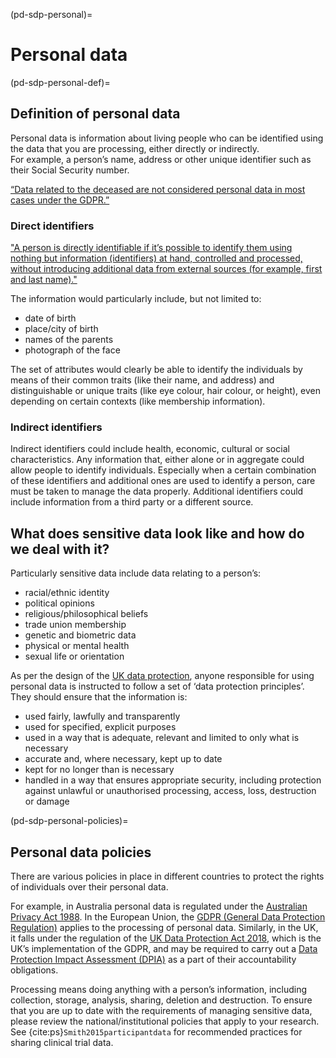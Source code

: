 (pd-sdp-personal)=
# Personal data

(pd-sdp-personal-def)=
## Definition of personal data

Personal data is information about living people who can be identified using the data that you are processing, either directly or indirectly.  
For example, a person’s name, address or other unique identifier such as their Social Security number. 

[“Data related to the deceased are not considered personal data in most cases under the GDPR.”](https://gdpr.eu/eu-gdpr-personal-data/) 

### Direct identifiers

["A person is directly identifiable if it’s possible to identify them using nothing but information (identifiers) at hand, controlled and processed, without introducing additional data from external sources (for example, first and last name)."](https://infranet.hr/infranet-blog/direct-identification-of-an-individual-using-personal-data/)

The information would particularly include, but not limited to:
* date of birth
* place/city of birth
* names of the parents
* photograph of the face

The set of attributes would clearly be able to identify the individuals by means of their common traits (like their name, and address) and distinguishable or unique traits (like eye colour, hair colour, or height), even depending on certain contexts (like membership information).

### Indirect identifiers

Indirect identifiers could include health, economic, cultural or social characteristics. Any information that, either alone or in aggregate could allow people to identify individuals. 
Especially when a certain combination of these identifiers and additional ones are used to identify a person, care must be taken to manage the data properly. 
Additional identifiers could include information from a third party or a different source.

## What does sensitive data look like and how do we deal with it?

Particularly sensitive data include data relating to a person’s:
* racial/ethnic identity
* political opinions
* religious/philosophical beliefs
* trade union membership
* genetic and biometric data
* physical or mental health
* sexual life or orientation

As per the design of the [UK data protection](https://www.gov.uk/data-protection), anyone responsible for using personal data is instructed to follow a set of ‘data protection principles’. 
They should ensure that the information is:
* used fairly, lawfully and transparently
* used for specified, explicit purposes
* used in a way that is adequate, relevant and limited to only what is necessary
* accurate and, where necessary, kept up to date
* kept for no longer than is necessary
* handled in a way that ensures appropriate security, including protection against unlawful or unauthorised processing, access, loss, destruction or damage

(pd-sdp-personal-policies)=
## Personal data policies

There are various policies in place in different countries to protect the rights of individuals over their personal data. 

For example, in Australia personal data is regulated under the [Australian Privacy Act 1988](https://www.oaic.gov.au/privacy/the-privacy-act). 
In the European Union, the [GDPR (General Data Protection Regulation)](https://gdpr.eu/) applies to the processing of personal data. 
Similarly, in the UK, it falls under the regulation of the [UK Data Protection Act 2018](https://www.legislation.gov.uk/ukpga/2018/12/contents/enacted), which is the UK’s implementation of the GDPR, and may be required to carry out a [Data Protection Impact Assessment (DPIA)](https://ico.org.uk/for-organisations/guide-to-data-protection/guide-to-the-general-data-protection-regulation-gdpr/data-protection-impact-assessments-dpias/what-is-a-dpia/) as a part of their accountability obligations. 

Processing means doing anything with a person’s information, including collection, storage, analysis, sharing, deletion and destruction. 
To ensure that you are up to date with the requirements of managing sensitive data, please review the national/institutional policies that apply to your research. 
See {cite:ps}`Smith2015participantdata` for recommended practices for sharing clinical trial data.
